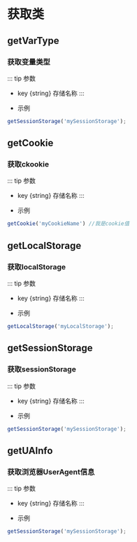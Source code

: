 # 获取类

## getVarType
### 获取变量类型
::: tip 参数
+ key {string} 存储名称
:::

- 示例
``` javascript
getSessionStorage('mySessionStorage');
```

## getCookie
### 获取ckookie
::: tip 参数
+ key {string} 存储名称
:::

- 示例
``` javascript
getCookie('myCookieName') //我是cookie值
```


## getLocalStorage
### 获取localStorage
::: tip 参数
+ key {string} 存储名称
:::

- 示例
``` javascript
getLocalStorage('myLocalStorage');
```

## getSessionStorage
### 获取sessionStorage
::: tip 参数
+ key {string} 存储名称
:::

- 示例
``` javascript
getSessionStorage('mySessionStorage');
```

## getUAInfo
### 获取浏览器UserAgent信息
::: tip 参数
+ key {string} 存储名称
:::

- 示例
``` javascript
getSessionStorage('mySessionStorage');
```
